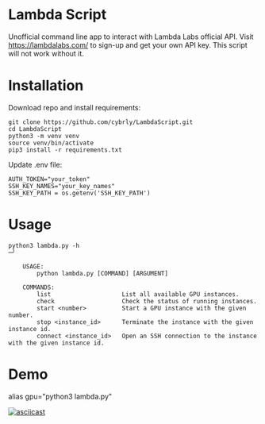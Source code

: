 # Lambda Script
Unofficial command line app to interact with Lambda Labs official API.  Visit https://lambdalabs.com/ to sign-up and get your own API key. This script will not work without it.

# Installation

Download repo and install requirements:
```
git clone https://github.com/cybrly/LambdaScript.git
cd LambdaScript
python3 -m venv venv
source venv/bin/activate
pip3 install -r requirements.txt
```

Update .env file:
```
AUTH_TOKEN="your_token"
SSH_KEY_NAMES="your_key_names"
SSH_KEY_PATH = os.getenv('SSH_KEY_PATH')
```

# Usage
```
python3 lambda.py -h                                                                                                                                 ─╯

    USAGE:
        python lambda.py [COMMAND] [ARGUMENT]

    COMMANDS:
        list                    List all available GPU instances.
        check                   Check the status of running instances.
        start <number>          Start a GPU instance with the given number.
        stop <instance_id>      Terminate the instance with the given instance id.
        connect <instance_id>   Open an SSH connection to the instance with the given instance id.
```
# Demo

alias gpu="python3 lambda.py"

[![asciicast](https://asciinema.org/a/590817.svg)](https://asciinema.org/a/590817)
